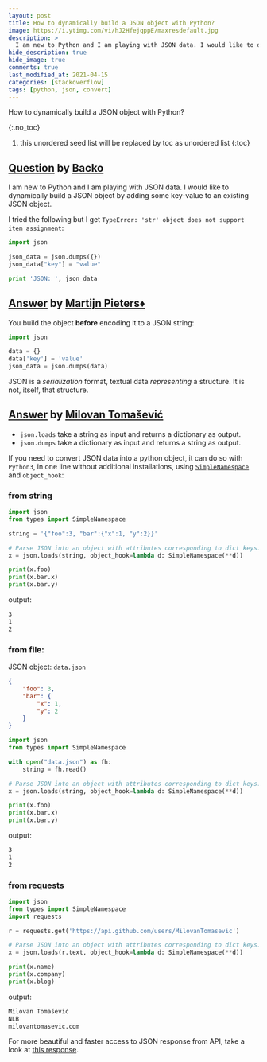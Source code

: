 ```yaml
---
layout: post
title: How to dynamically build a JSON object with Python?
image: https://i.ytimg.com/vi/hJ2HfejqppE/maxresdefault.jpg
description: >
  I am new to Python and I am playing with JSON data. I would like to dynamically build a JSON object by adding some key-value to an existing JSON object.
hide_description: true
hide_image: true
comments: true
last_modified_at: 2021-04-15
categories: [stackoverflow]
tags: [python, json, convert]
---
```


How to dynamically build a JSON object with Python?

{:.no_toc}
1. this unordered seed list will be replaced by toc as unordered list
{:toc}

## [Question](https://stackoverflow.com/questions/23110383/how-to-dynamically-build-a-json-object-with-python) by [Backo](https://stackoverflow.com/users/824806/backo)

I am new to Python and I am playing with JSON data. I would like to dynamically build a JSON object by adding some key-value to an existing JSON object.

I tried the following but I get `TypeError: 'str' object does not support item assignment`:
```py
import json

json_data = json.dumps({})
json_data["key"] = "value"

print 'JSON: ', json_data
```

## [Answer](https://stackoverflow.com/a/23110401/13155046) by [Martijn Pieters♦](https://stackoverflow.com/users/100297/martijn-pieters)

You build the object **before** encoding it to a JSON string:
```py
import json

data = {}
data['key'] = 'value'
json_data = json.dumps(data)
```
JSON is a *serialization* format, textual data *representing* a structure. It is not, itself, that structure.


## [Answer](https://stackoverflow.com/a/66054971/13155046) by [Milovan Tomašević](https://stackoverflow.com/users/13155046/milovan-tomašević)

- `json.loads` take a string as input and returns a dictionary as output.
- `json.dumps` take a dictionary as input and returns a string as output.

If you need to convert JSON data into a python object, it can do so with `Python3`, in one line without additional installations, using [`SimpleNamespace`][1] and `object_hook`:

### from string

```py
import json
from types import SimpleNamespace

string = '{"foo":3, "bar":{"x":1, "y":2}}'

# Parse JSON into an object with attributes corresponding to dict keys.
x = json.loads(string, object_hook=lambda d: SimpleNamespace(**d))

print(x.foo)
print(x.bar.x)
print(x.bar.y)
```
 
output:

```sh
3
1
2
```

### from file:

JSON object: `data.json`

```json
{
    "foo": 3,
    "bar": {
        "x": 1,
        "y": 2
    }
}
```

```py
import json
from types import SimpleNamespace

with open("data.json") as fh:
    string = fh.read()

# Parse JSON into an object with attributes corresponding to dict keys.
x = json.loads(string, object_hook=lambda d: SimpleNamespace(**d))

print(x.foo)
print(x.bar.x)
print(x.bar.y)
```

output:

```sh
3
1
2
```

### from requests

```py
import json
from types import SimpleNamespace
import requests

r = requests.get('https://api.github.com/users/MilovanTomasevic')

# Parse JSON into an object with attributes corresponding to dict keys.
x = json.loads(r.text, object_hook=lambda d: SimpleNamespace(**d))

print(x.name)
print(x.company)
print(x.blog)
```

output:

```sh
Milovan Tomašević
NLB
milovantomasevic.com
```

For more beautiful and faster access to JSON response from API, take a look at [this response][2].


  [1]: https://lwn.net/Articles/818777/
  [2]: https://stackoverflow.com/questions/38547924/how-to-use-jsonview-in-chrome/65958809#65958809
